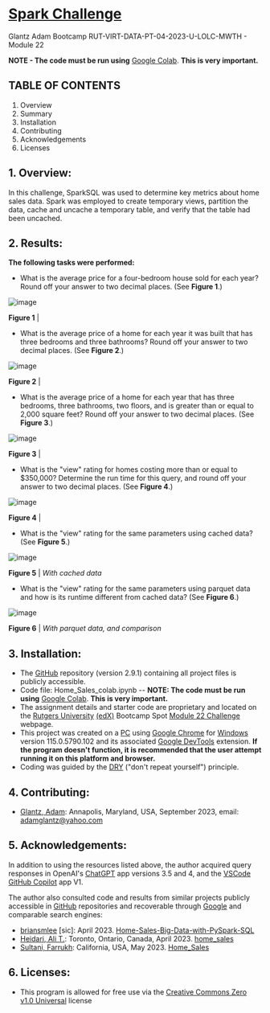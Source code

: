 # [Spark Challenge](https://bootcampspot.instructure.com/courses/3337/assignments/54019?module_item_id=962092)

Glantz Adam Bootcamp RUT-VIRT-DATA-PT-04-2023-U-LOLC-MWTH - Module 22

**NOTE - The code must be run using** [Google Colab](https://colab.google/). **This is very important.**

## TABLE OF CONTENTS

1. Overview
2. Summary
3. Installation
4. Contributing
5. Acknowledgements
6. Licenses

## 1. Overview:

In this challenge, SparkSQL was used to determine key metrics about home sales data. Spark was employed to create temporary views, partition the data, cache and uncache a temporary table, and verify that the table had been uncached.

## 2. Results:

**The following tasks were performed:**

* What is the average price for a four-bedroom house sold for each year? Round off your answer to two decimal places. (See **Figure 1**.)

![image](https://github.com/aglantzrbc/spark-challenge/assets/127694342/778521bd-e4f9-43fe-ad69-ff217f1c7109)

**Figure 1** |

* What is the average price of a home for each year it was built that has three bedrooms and three bathrooms? Round off your answer to two decimal places. (See **Figure 2**.)

![image](https://github.com/aglantzrbc/spark-challenge/assets/127694342/6c02826f-be2d-418d-8724-900e7619dac7)

**Figure 2** |

* What is the average price of a home for each year that has three bedrooms, three bathrooms, two floors, and is greater than or equal to 2,000 square feet? Round off your answer to two decimal places. (See **Figure 3**.)

![image](https://github.com/aglantzrbc/spark-challenge/assets/127694342/9bc66f9d-0564-4774-9be4-0fee7c43e2e3)

**Figure 3** |

* What is the "view" rating for homes costing more than or equal to $350,000? Determine the run time for this query, and round off your answer to two decimal places. (See **Figure 4**.)

![image](https://github.com/aglantzrbc/spark-challenge/assets/127694342/b4c3a23e-7714-4449-8a10-b8c0b34867a9)

**Figure 4** |

* What is the "view" rating for the same parameters using cached data? (See **Figure 5**.)

![image](https://github.com/aglantzrbc/spark-challenge/assets/127694342/25f77743-3806-42e4-8522-4479a20367ab)

**Figure 5** | *With cached data*

* What is the "view" rating for the same parameters using parquet data and how is its runtime different from cached data? (See **Figure 6**.)

![image](https://github.com/aglantzrbc/spark-challenge/assets/127694342/376a2aa7-b0cf-4102-8eb6-0723736c9e7e)

**Figure 6** | *With parquet data, and comparison*

## 3. Installation:

- The [GitHub](https://github.com/aglantzrbc/spark-challenge) repository (version 2.9.1) containing all project files is publicly accessible.
- Code file: Home_Sales_colab.ipynb -- **NOTE: The code must be run using** [Google Colab](https://colab.google/). **This is very important.**
- The assignment details and starter code are proprietary and located on the [Rutgers University](https://www.rutgers.edu/) [(edX)](https://www.edx.org/) Bootcamp Spot [Module 22 Challenge](https://bootcampspot.instructure.com/courses/3337/assignments/54019?module_item_id=962092) webpage.
- This project was created on a [PC](https://en.wikipedia.org/wiki/Personal_computer) using [Google Chrome](https://www.google.com/chrome/) for [Windows](https://www.microsoft.com/en-us/windows) version 115.0.5790.102 and its associated [Google DevTools](https://developer.chrome.com/docs/devtools/) extension. **If the program doesn't function, it is recommended that the user attempt running it on this platform and browser.**
- Coding was guided by the [DRY](https://en.wikipedia.org/wiki/Don%27t_repeat_yourself) ("don't repeat yourself") principle.

## 4. Contributing:

- [Glantz, Adam](https://www.linkedin.com/in/adam-glantz/): Annapolis, Maryland, USA, September 2023, email: adamglantz@yahoo.com

## 5. Acknowledgements:

In addition to using the resources listed above, the author acquired query responses in OpenAI's [ChatGPT](https://chat.openai.com/) app versions 3.5 and 4, and the [VSCode GitHub Copilot](https://github.com/features/copilot) app V1.

The author also consulted code and results from similar projects publicly accessible in [GitHub](https://github.com/) repositories and recoverable through [Google](https://www.google.com/) and comparable search engines:

- [briansmlee](https://stackoverflow.com/users/20086392/brianmslee) [sic]: April 2023. [Home-Sales-Big-Data-with-PySpark-SQL](https://github.com/brianmslee/Home-Sales-Big-Data-with-PySpark-SQL)
- [Heidari, Ali T.](https://www.linkedin.com/in/theidari/): Toronto, Ontario, Canada, April 2023. [home_sales](https://github.com/theidari/home_sales)
- [Sultani, Farrukh](https://www.linkedin.com/in/farrukh-sultani-b5583060/): California, USA, May 2023. [Home_Sales](https://github.com/FarrukhSultani/Home_Sales)

## 6. Licenses:

- This program is allowed for free use via the [Creative Commons Zero v1.0 Universal](https://creativecommons.org/publicdomain/zero/1.0/) license
